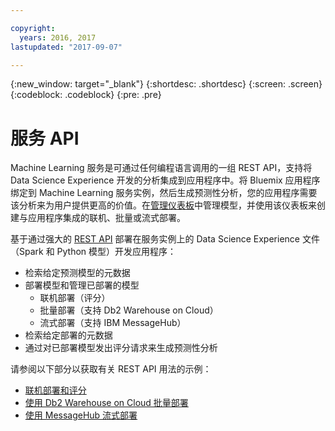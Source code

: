 ```yaml
---

copyright:
  years: 2016, 2017
lastupdated: "2017-09-07"

---
```


{:new_window: target="_blank"}
{:shortdesc: .shortdesc}
{:screen: .screen}
{:codeblock: .codeblock}
{:pre: .pre}

# 服务 API


Machine Learning 服务是可通过任何编程语言调用的一组 REST API，支持将 Data Science Experience 开发的分析集成到应用程序中。将 Bluemix 应用程序绑定到 Machine Learning 服务实例，然后生成预测性分析，您的应用程序需要该分析来为用户提供更高的价值。在[管理仪表板](pm_service_ui_spark.html)中管理模型，并使用该仪表板来创建与应用程序集成的联机、批量或流式部署。

基于通过强大的 [REST API](https://watson-ml-api.mybluemix.net/) 部署在服务实例上的 Data Science Experience 文件（Spark 和 Python 模型）开发应用程序：

*  检索给定预测模型的元数据
*  部署模型和管理已部署的模型
    *  联机部署（评分）
    *  批量部署（支持 Db2 Warehouse on Cloud）
    *  流式部署（支持 IBM MessageHub）
*  检索给定部署的元数据
*  通过对已部署模型发出评分请求来生成预测性分析

请参阅以下部分以获取有关 REST API 用法的示例：

*  [联机部署和评分](pm_service_api_spark_online.html)
*  [使用 Db2 Warehouse on Cloud 批量部署](pm_service_api_spark_batch.html)
*  [使用 MessageHub 流式部署](pm_service_api_spark_streaming.html)
